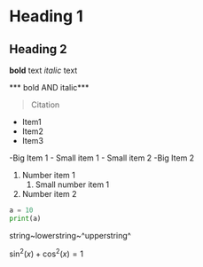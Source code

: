# Heading 1
## Heading 2

**bold** text
*italic* text

*** bold AND italic***

> Citation

- Item1
- Item2
- Item3

-Big Item 1
	- Small item 1
	- Small item 2
-Big Item 2

1. Number item 1
	1. Small number item 1
2. Number item 2

``` python
a = 10
print(a)
```

string~lowerstring~^upperstring^

$\sin^2 (x) + \cos^2 (x) = 1$